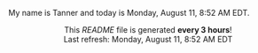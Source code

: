 My name is Tanner and today is Monday, August 11, 8:52 AM EDT.

<p align="center">This <i>README</i> file is generated <b>every 3 hours</b>!</br>Last refresh: Monday, August 11, 8:52 AM EDT<br /></p>
